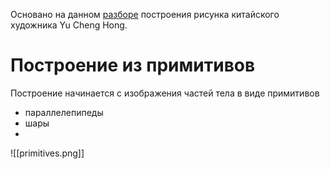 Основано на данном [разборе](https://youtu.be/wP7ZPxiOSWI?si=b1KtX68VV2aNs4h-) построения рисунка китайского художника Yu Cheng Hong.

# Построение из примитивов

Построение начинается с изображения частей тела в виде примитивов

- параллелепипеды
- шары
- 

![[primitives.png]]
